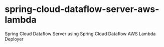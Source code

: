 # spring-cloud-dataflow-server-aws-lambda
Spring Cloud Dataflow Server using Spring Cloud Dataflow AWS Lambda Deployer
